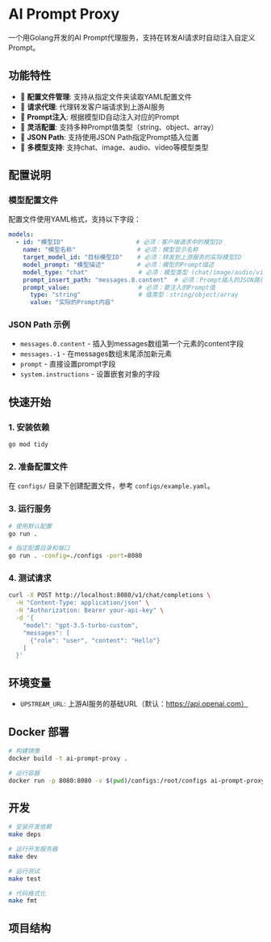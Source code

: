 # AI Prompt Proxy

一个用Golang开发的AI Prompt代理服务，支持在转发AI请求时自动注入自定义Prompt。

## 功能特性

- 📁 **配置文件管理**: 支持从指定文件夹读取YAML配置文件
- 🔄 **请求代理**: 代理转发客户端请求到上游AI服务
- 💉 **Prompt注入**: 根据模型ID自动注入对应的Prompt
- 🎯 **灵活配置**: 支持多种Prompt值类型（string、object、array）
- 📍 **JSON Path**: 支持使用JSON Path指定Prompt插入位置
- 🚀 **多模型支持**: 支持chat、image、audio、video等模型类型

## 配置说明

### 模型配置文件

配置文件使用YAML格式，支持以下字段：

```yaml
models:
  - id: "模型ID"                    # 必须：客户端请求中的模型ID
    name: "模型名称"                 # 必须：模型显示名称
    target_model_id: "目标模型ID"    # 必须：转发到上游服务的实际模型ID
    model_prompt: "模型描述"         # 必须：模型的Prompt描述
    model_type: "chat"              # 必须：模型类型 (chat/image/audio/video)
    prompt_insert_path: "messages.0.content"  # 必须：Prompt插入的JSON路径
    prompt_value:                   # 必须：要注入的Prompt值
      type: "string"                # 值类型：string/object/array
      value: "实际的Prompt内容"
```

### JSON Path 示例

- `messages.0.content` - 插入到messages数组第一个元素的content字段
- `messages.-1` - 在messages数组末尾添加新元素
- `prompt` - 直接设置prompt字段
- `system.instructions` - 设置嵌套对象的字段

## 快速开始

### 1. 安装依赖

```bash
go mod tidy
```

### 2. 准备配置文件

在 `configs/` 目录下创建配置文件，参考 `configs/example.yaml`。

### 3. 运行服务

```bash
# 使用默认配置
go run . 

# 指定配置目录和端口
go run . -config=./configs -port=8080
```

### 4. 测试请求

```bash
curl -X POST http://localhost:8080/v1/chat/completions \
  -H "Content-Type: application/json" \
  -H "Authorization: Bearer your-api-key" \
  -d '{
    "model": "gpt-3.5-turbo-custom",
    "messages": [
      {"role": "user", "content": "Hello"}
    ]
  }'
```

## 环境变量

- `UPSTREAM_URL`: 上游AI服务的基础URL（默认：https://api.openai.com）

## Docker 部署

```bash
# 构建镜像
docker build -t ai-prompt-proxy .

# 运行容器
docker run -p 8080:8080 -v $(pwd)/configs:/root/configs ai-prompt-proxy
```

## 开发

```bash
# 安装开发依赖
make deps

# 运行开发服务器
make dev

# 运行测试
make test

# 代码格式化
make fmt
```

## 项目结构